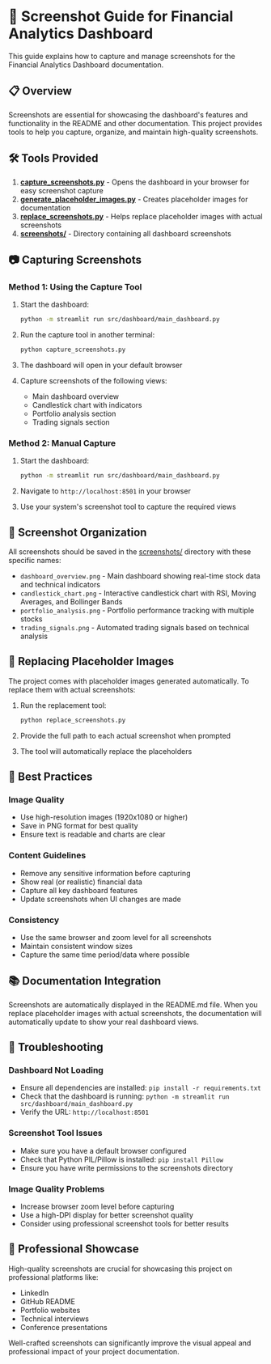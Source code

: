 # 📸 Screenshot Guide for Financial Analytics Dashboard

This guide explains how to capture and manage screenshots for the Financial Analytics Dashboard documentation.

## 📋 Overview

Screenshots are essential for showcasing the dashboard's features and functionality in the README and other documentation. This project provides tools to help you capture, organize, and maintain high-quality screenshots.

## 🛠️ Tools Provided

1. **[capture_screenshots.py](../capture_screenshots.py)** - Opens the dashboard in your browser for easy screenshot capture
2. **[generate_placeholder_images.py](../generate_placeholder_images.py)** - Creates placeholder images for documentation
3. **[replace_screenshots.py](../replace_screenshots.py)** - Helps replace placeholder images with actual screenshots
4. **[screenshots/](../screenshots/)** - Directory containing all dashboard screenshots

## 📷 Capturing Screenshots

### Method 1: Using the Capture Tool

1. Start the dashboard:
   ```bash
   python -m streamlit run src/dashboard/main_dashboard.py
   ```

2. Run the capture tool in another terminal:
   ```bash
   python capture_screenshots.py
   ```

3. The dashboard will open in your default browser
4. Capture screenshots of the following views:
   - Main dashboard overview
   - Candlestick chart with indicators
   - Portfolio analysis section
   - Trading signals section

### Method 2: Manual Capture

1. Start the dashboard:
   ```bash
   python -m streamlit run src/dashboard/main_dashboard.py
   ```

2. Navigate to `http://localhost:8501` in your browser
3. Use your system's screenshot tool to capture the required views

## 📁 Screenshot Organization

All screenshots should be saved in the [screenshots/](../screenshots/) directory with these specific names:

- `dashboard_overview.png` - Main dashboard showing real-time stock data and technical indicators
- `candlestick_chart.png` - Interactive candlestick chart with RSI, Moving Averages, and Bollinger Bands
- `portfolio_analysis.png` - Portfolio performance tracking with multiple stocks
- `trading_signals.png` - Automated trading signals based on technical analysis

## 🔄 Replacing Placeholder Images

The project comes with placeholder images generated automatically. To replace them with actual screenshots:

1. Run the replacement tool:
   ```bash
   python replace_screenshots.py
   ```

2. Provide the full path to each actual screenshot when prompted
3. The tool will automatically replace the placeholders

## 🎨 Best Practices

### Image Quality
- Use high-resolution images (1920x1080 or higher)
- Save in PNG format for best quality
- Ensure text is readable and charts are clear

### Content Guidelines
- Remove any sensitive information before capturing
- Show real (or realistic) financial data
- Capture all key dashboard features
- Update screenshots when UI changes are made

### Consistency
- Use the same browser and zoom level for all screenshots
- Maintain consistent window sizes
- Capture the same time period/data where possible

## 📚 Documentation Integration

Screenshots are automatically displayed in the README.md file. When you replace placeholder images with actual screenshots, the documentation will automatically update to show your real dashboard views.

## 🔧 Troubleshooting

### Dashboard Not Loading
- Ensure all dependencies are installed: `pip install -r requirements.txt`
- Check that the dashboard is running: `python -m streamlit run src/dashboard/main_dashboard.py`
- Verify the URL: `http://localhost:8501`

### Screenshot Tool Issues
- Make sure you have a default browser configured
- Check that Python PIL/Pillow is installed: `pip install Pillow`
- Ensure you have write permissions to the screenshots directory

### Image Quality Problems
- Increase browser zoom level before capturing
- Use a high-DPI display for better screenshot quality
- Consider using professional screenshot tools for better results

## 🚀 Professional Showcase

High-quality screenshots are crucial for showcasing this project on professional platforms like:
- LinkedIn
- GitHub README
- Portfolio websites
- Technical interviews
- Conference presentations

Well-crafted screenshots can significantly improve the visual appeal and professional impact of your project documentation.